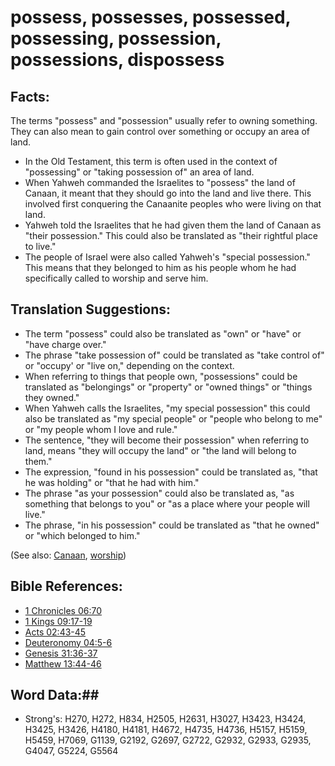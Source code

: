 # possess, possesses, possessed, possessing, possession, possessions, dispossess #

## Facts: ##

The terms "possess" and "possession" usually refer to owning something. They can also mean to gain control over something or occupy an area of land.

* In the Old Testament, this term is often used in the context of "possessing" or "taking possession of" an area of land.
* When Yahweh commanded the Israelites to "possess" the land of Canaan, it meant that they should go into the land and live there. This involved first conquering the Canaanite peoples who were living on that land.
* Yahweh told the Israelites that he had given them the land of Canaan as "their possession." This could also be translated as "their rightful place to live."
* The people of Israel were also called Yahweh's "special possession." This means that they belonged to him as his people whom he had specifically called to worship and serve him.

## Translation Suggestions: ##

* The term "possess" could also be translated as "own" or "have" or "have charge over."
* The phrase "take possession of" could be translated as "take control of" or "occupy' or "live on," depending on the context.
* When referring to things that people own, "possessions" could be translated as "belongings" or "property" or "owned things" or "things they owned."
* When Yahweh calls the Israelites,  "my special possession" this could also be translated as "my special people" or "people who belong to me" or "my people whom I love and rule."
* The sentence, "they will become their possession" when referring to land, means "they will occupy the land" or "the land will belong to them."
* The expression, "found in his possession" could be translated as, "that he was holding" or "that he had with him."
* The phrase "as your possession" could also be translated as, "as something that belongs to you" or "as a place where your people will live."
* The phrase, "in his possession" could be translated as "that he owned" or "which belonged to him."

(See also: [Canaan](../names/canaan.md), [worship](../kt/worship.md))

## Bible References: ##

* [1 Chronicles 06:70](rc://en/tn/help/1ch/06/70)
* [1 Kings 09:17-19](rc://en/tn/help/1ki/09/17)
* [Acts 02:43-45](rc://en/tn/help/act/02/43)
* [Deuteronomy 04:5-6](rc://en/tn/help/deu/04/05)
* [Genesis 31:36-37](rc://en/tn/help/gen/31/36)
* [Matthew 13:44-46](rc://en/tn/help/mat/13/44)

## Word Data:##

* Strong's: H270, H272, H834, H2505, H2631, H3027, H3423, H3424, H3425, H3426, H4180, H4181, H4672, H4735, H4736, H5157, H5159, H5459, H7069, G1139, G2192, G2697, G2722, G2932, G2933, G2935, G4047, G5224, G5564
